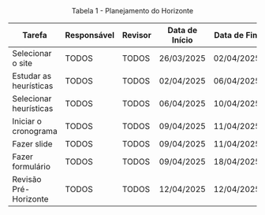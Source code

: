 <center>
Tabela 1 - Planejamento do Horizonte
</center>

| **Tarefa**                       | **Responsável** | **Revisor** | **Data de Início** | **Data de Fim** | **Data de Revisão** |
|----------------------------------|-----------------|-------------|---------------------|------------------|---------------------|
| Selecionar o site               | TODOS           | TODOS       | 26/03/2025          | 02/04/2025       | 03/04/2025          |
| Estudar as heurísticas          | TODOS           | TODOS       | 02/04/2025          | 06/04/2025       | 07/04/2025          |
| Selecionar heurísticas          | TODOS           | TODOS       | 06/04/2025          | 10/04/2025       | 11/04/2025          |
| Iniciar o cronograma            | TODOS           | TODOS       | 09/04/2025          | 11/04/2025       | 12/04/2025          |
| Fazer slide                     | TODOS           | TODOS       | 09/04/2025          | 11/04/2025       | 12/04/2025          |
| Fazer formulário                | TODOS           | TODOS       | 09/04/2025          | 18/04/2025       | 19/04/2025          |
| Revisão Pré-Horizonte           | TODOS           | TODOS       | 12/04/2025          | 12/04/2025       | 12/04/2025          |
